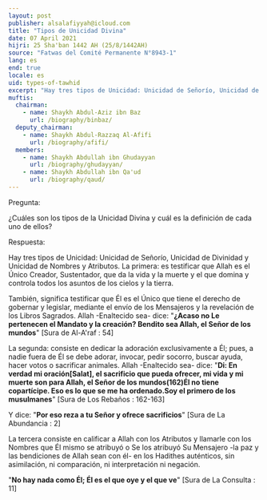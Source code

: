 ```yaml
---
layout: post
publisher: alsalafiyyah@icloud.com
title: "Tipos de Unicidad Divina"
date: 07 April 2021
hijri: 25 Sha'ban 1442 AH (25/8/1442AH)
source: "Fatwas del Comité Permanente N°8943-1"
lang: es
end: true
locale: es
uid: types-of-tawhid
excerpt: "Hay tres tipos de Unicidad: Unicidad de Señorío, Unicidad de Divinidad y Unicidad de Nombres y Atributos. La primera: es testificar que Allah es el Único Creador, Sustentador, que da la vida y la muerte y el que domina y controla todos los asuntos de los cielos y la tierra."
muftis:
  chairman: 
    - name: Shaykh Abdul-Aziz ibn Baz
      url: /biography/binbaz/
  deputy_chairman:
    - name: Shaykh Abdul-Razzaq Al-Afifi
      url: /biography/afifi/
  members: 
    - name: Shaykh Abdullah ibn Ghudayyan
      url: /biography/ghudayyan/
    - name: Shaykh Abdullah ibn Qa'ud
      url: /biography/qaud/
---
```


Pregunta:

¿Cuáles son los tipos de la Unicidad Divina y cuál es la definición de cada uno de ellos?

Respuesta:

Hay tres tipos de Unicidad: Unicidad de Señorío, Unicidad de Divinidad y Unicidad de Nombres y Atributos. La primera: es testificar que Allah es el Único Creador, Sustentador, que da la vida y la muerte y el que domina y controla todos los asuntos de los cielos y la tierra. 

También, significa testificar que Él es el Único que tiene el derecho de gobernar y legislar, mediante el envío de los Mensajeros y la revelación de los Libros Sagrados. Allah -Enaltecido sea- dice: "**¿Acaso no Le pertenecen el Mandato y la creación? Bendito sea Allah, el Señor de los mundos**" [Sura de Al-A'raf : 54]

La segunda: consiste en dedicar la adoración exclusivamente a Él; pues, a nadie fuera de Él se debe adorar, invocar, pedir socorro, buscar ayuda, hacer votos o sacrificar animales. Allah -Enaltecido sea- dice: "**Di: En verdad mi oración[Salat], el sacrificio que pueda ofrecer, mi vida y mi muerte son para Allah, el Señor de los mundos(162)Él no tiene copartícipe. Eso es lo que se me ha ordenado.Soy el primero de los musulmanes**" [Sura de Los Rebaños : 162-163]

Y dice: "**Por eso reza a tu Señor y ofrece sacrificios**" [Sura de La Abundancia : 2]

La tercera consiste en calificar a Allah con los Atributos y llamarle con los Nombres que Él mismo se atribuyó o Se los atribuyó Su Mensajero -la paz y las bendiciones de Allah sean con él- en los Hadithes auténticos, sin asimilación, ni comparación, ni interpretación ni negación. 

"**No hay nada como Él; Él es el que oye y el que ve**" [Sura de La Consulta : 11]

